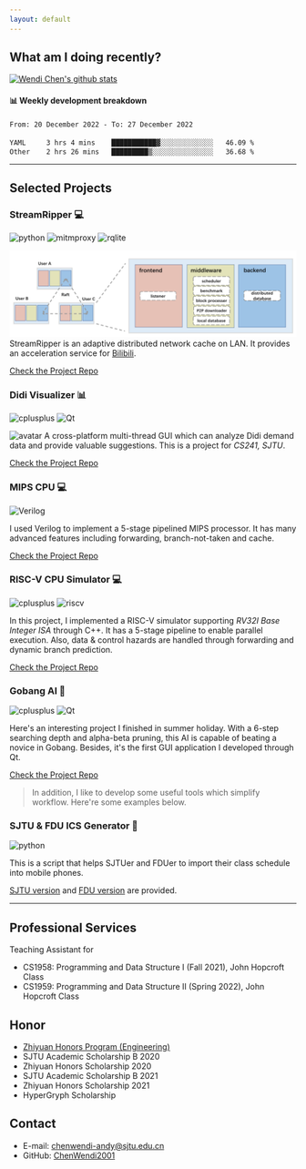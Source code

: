 ```yaml
---
layout: default
---
```



## What am I doing recently?

[![Wendi Chen's github stats](https://github-readme-stats.vercel.app/api?username=chenwendi2001)](https://github.com/ChenWendi2001)
#### 📊 Weekly development breakdown

<!--START_SECTION:waka-->


```text
From: 20 December 2022 - To: 27 December 2022

YAML     3 hrs 4 mins    ███████████▓░░░░░░░░░░░░░   46.09 %
Other    2 hrs 26 mins   █████████▒░░░░░░░░░░░░░░░   36.68 %
```


<!--END_SECTION:waka-->

* * *
## Selected Projects
### StreamRipper 💻
![python](https://img.shields.io/badge/python-v3.8.8-blue) ![mitmproxy](https://img.shields.io/badge/mitmproxy-v7.0.4-green) ![rqlite](https://img.shields.io/badge/rqlite-v6.8.2-green)

![avatar](./assets/img/streamripper-structure.png)
StreamRipper is an adaptive distributed network cache on LAN. It provides an acceleration service for [Bilibili](https://www.bilibili.com).

[Check the Project Repo](https://github.com/ChenWendi2001/StreamRipper)


### Didi Visualizer 📊

![cplusplus](https://img.shields.io/badge/c%2B%2B-11-brightgreen) ![Qt]( https://img.shields.io/badge/Qt-5.9.0-blue)

![avatar](./assets/img/didi-visualizer.png)
A cross-platform multi-thread GUI which can analyze Didi demand data and provide valuable suggestions. This is a project for *CS241, SJTU*. 


[Check the Project Repo](https://github.com/ChenWendi2001/Principles-and-Practice-of-Problem-Solving)


### MIPS CPU 💻

![Verilog](https://img.shields.io/badge/Verilog-2.0-blueviolet)

I used Verilog to implement a 5-stage pipelined MIPS processor. It has many advanced features including forwarding, branch-not-taken and cache.

[Check the Project Repo](https://github.com/ChenWendi2001/MIPS-CPU)


### RISC-V CPU Simulator 💻
![cplusplus](https://img.shields.io/badge/c%2B%2B-11-brightgreen) ![riscv](https://img.shields.io/badge/RISC--V-v2.2-blue) 

In this project, I implemented a RISC-V simulator supporting *RV32I Base Integer ISA* through C++. It has a 5-stage pipeline to enable parallel execution. Also, data & control hazards are handled through forwarding and dynamic branch prediction.


[Check the Project Repo](https://github.com/ChenWendi2001/RISCV-Simulator)

### Gobang AI 🎲
![cplusplus](https://img.shields.io/badge/c%2B%2B-11-brightgreen) ![Qt]( https://img.shields.io/badge/Qt-5.9.0-blue)

Here's an interesting project I finished in summer holiday. With a 6-step searching depth and alpha-beta pruning, this AI is capable of beating a novice in Gobang. Besides, it's the first GUI application I developed through Qt.

[Check the Project Repo](https://github.com/ChenWendi2001/GoBang_AI)

>In addition, I like to develop some useful tools which simplify workflow. Here're some examples below.

### SJTU & FDU ICS Generator 📆
![python](https://img.shields.io/badge/Python-v3.7-blue)

This is a script that helps SJTUer and FDUer to import their class schedule into mobile phones.

[SJTU version](https://github.com/ChenWendi2001/SJTU_ics_generator) and [FDU version](https://github.com/ChenWendi2001/fdu_ics_generator) are provided.

* * *

## Professional Services
Teaching Assistant for
- CS1958: Programming and Data Structure I (Fall 2021), John Hopcroft Class
- CS1959: Programming and Data Structure II (Spring 2022), John Hopcroft Class


## Honor
- [Zhiyuan Honors Program (Engineering)](https://zhiyuan.sjtu.edu.cn/ "Zhiyuan College")
- SJTU Academic Scholarship B 2020
- Zhiyuan Honors Scholarship 2020
- SJTU Academic Scholarship B 2021
- Zhiyuan Honors Scholarship 2021
- HyperGryph Scholarship


## Contact
- E-mail: chenwendi-andy@sjtu.edu.cn
- GitHub: [ChenWendi2001](https://github.com/ChenWendi2001 "Check GitHub")




